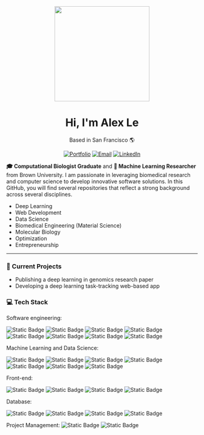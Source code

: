 <div align="center">
<img src="https://github.com/AlexKaiLe/AlexKaiLe/blob/main/profile_grad.jpg" width="250" />

# Hi, I'm Alex Le 
Based in San Francisco 🌎

[![Portfolio](https://img.shields.io/badge/🌐-Portfolio-%230077B5?style=for-the-badge)](https://alexkaile.github.io/AL/)
[![Email](https://img.shields.io/badge/📧-Email-%23D14836?style=for-the-badge)](mailto:alexkaile@gmail.com)
[![LinkedIn](https://img.shields.io/badge/🔗-LinkedIn-blue?style=for-the-badge)](https://www.linkedin.com/in/alexkaile/)

</div>

**🎓 Computational Biologist Graduate** and **🥼 Machine Learning Researcher** from Brown University. I am passionate in leveraging biomedical research and computer science to develop innovative software solutions. In this GitHub, you will find several repositories that reflect a strong background across several disciplines.
  
- Deep Learning
- Web Development
- Data Science
- Biomedical Engineering (Material Science)
- Molecular Biology
- Optimization
- Entrepreneurship

---

### 🚀 Current Projects
- Publishing a deep learning in genomics research paper
- Developing a deep learning task-tracking web-based app

### 💻 Tech Stack
Software engineering:

![Static Badge](https://img.shields.io/badge/code-python-blue?style=flat-square&logo=python)
![Static Badge](https://img.shields.io/badge/code-javascript-blue?style=flat-square&logo=javascript)
![Static Badge](https://img.shields.io/badge/code-java-blue?style=flat-square&logo=oracle)
![Static Badge](https://img.shields.io/badge/code-c%2B%2B-blue?style=flat-square&logo=cplusplus)
![Static Badge](https://img.shields.io/badge/code-matlab-blue?style=flat-square)
![Static Badge](https://img.shields.io/badge/library-aws-darkgreen?style=flat-square&logo=amazonaws)
![Static Badge](https://img.shields.io/badge/library-docker-darkgreen?style=flat-square&logo=docker)
![Static Badge](https://img.shields.io/badge/library-kubernetes-darkgreen?style=flat-square&logo=kubernetes)

Machine Learning and Data Science:

![Static Badge](https://img.shields.io/badge/library-tensorflow-darkgreen?style=flat-square&logo=tensorflow)
![Static Badge](https://img.shields.io/badge/library-pytorch-darkgreen?style=flat-square&logo=pytorch)
![Static Badge](https://img.shields.io/badge/library-keras-darkgreen?style=flat-square&logo=keras)
![Static Badge](https://img.shields.io/badge/library-scikitlearn-darkgreen?style=flat-square&logo=scikitlearn)
![Static Badge](https://img.shields.io/badge/library-spacy-darkgreen?style=flat-square&logo=spacy)
![Static Badge](https://img.shields.io/badge/library-jax-darkgreen?style=flat-square)
![Static Badge](https://img.shields.io/badge/library-ray-darkgreen?style=flat-square&logo=ray)


Front-end:

![Static Badge](https://img.shields.io/badge/code-css-blue?style=flat-square&logo=css3)
![Static Badge](https://img.shields.io/badge/code-html-blue?style=flat-square&logo=html5)
![Static Badge](https://img.shields.io/badge/library-react-darkgreen?style=flat-square&logo=react)
![Static Badge](https://img.shields.io/badge/library-nodejs-darkgreen?style=flat-square&logo=nodedotjs)


Database:

![Static Badge](https://img.shields.io/badge/library-sqlite-darkgreen?style=flat-square&logo=sqlite)
![Static Badge](https://img.shields.io/badge/library-mysql-darkgreen?style=flat-square&logo=mysql)
![Static Badge](https://img.shields.io/badge/library-postgresql-darkgreen?style=flat-square&logo=postgresql)
![Static Badge](https://img.shields.io/badge/library-django-darkgreen?style=flat-square&logo=django)

Project Management:
![Static Badge](https://img.shields.io/badge/library-jira-darkgreen?style=flat-square&logo=jira)
![Static Badge](https://img.shields.io/badge/library-confluence-darkgreen?style=flat-square&logo=confluence)



